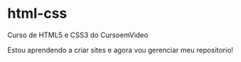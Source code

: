# html-css
 Curso de HTML5 e CSS3 do CursoemVideo

 Estou aprendendo a criar sites e agora vou gerenciar meu repositorio!